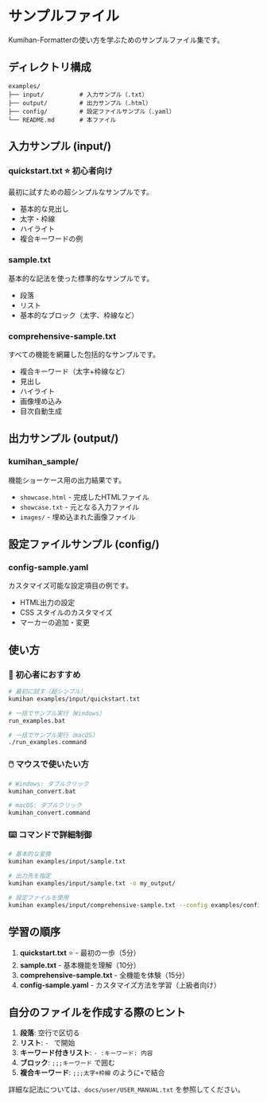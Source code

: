 # サンプルファイル

Kumihan-Formatterの使い方を学ぶためのサンプルファイル集です。

## ディレクトリ構成

```
examples/
├── input/          # 入力サンプル（.txt）
├── output/         # 出力サンプル（.html）
├── config/         # 設定ファイルサンプル（.yaml）
└── README.md       # 本ファイル
```

## 入力サンプル (input/)

### quickstart.txt ⭐ 初心者向け
最初に試すための超シンプルなサンプルです。

- 基本的な見出し
- 太字・枠線
- ハイライト
- 複合キーワードの例

### sample.txt
基本的な記法を使った標準的なサンプルです。

- 段落
- リスト
- 基本的なブロック（太字、枠線など）

### comprehensive-sample.txt
すべての機能を網羅した包括的なサンプルです。

- 複合キーワード（太字+枠線など）
- 見出し
- ハイライト
- 画像埋め込み
- 目次自動生成

## 出力サンプル (output/)

### kumihan_sample/
機能ショーケース用の出力結果です。

- `showcase.html` - 完成したHTMLファイル
- `showcase.txt` - 元となる入力ファイル
- `images/` - 埋め込まれた画像ファイル

## 設定ファイルサンプル (config/)

### config-sample.yaml
カスタマイズ可能な設定項目の例です。

- HTML出力の設定
- CSS スタイルのカスタマイズ
- マーカーの追加・変更

## 使い方

### 🎯 初心者におすすめ
```bash
# 最初に試す（超シンプル）
kumihan examples/input/quickstart.txt

# 一括でサンプル実行（Windows）
run_examples.bat

# 一括でサンプル実行（macOS）
./run_examples.command
```

### 🖱️ マウスで使いたい方
```bash
# Windows: ダブルクリック
kumihan_convert.bat

# macOS: ダブルクリック
kumihan_convert.command
```

### ⌨️ コマンドで詳細制御
```bash
# 基本的な変換
kumihan examples/input/sample.txt

# 出力先を指定
kumihan examples/input/sample.txt -o my_output/

# 設定ファイルを使用
kumihan examples/input/comprehensive-sample.txt --config examples/config/config-sample.yaml
```

## 学習の順序

1. **quickstart.txt** ⭐ - 最初の一歩（5分）
2. **sample.txt** - 基本機能を理解（10分）
3. **comprehensive-sample.txt** - 全機能を体験（15分）
4. **config-sample.yaml** - カスタマイズ方法を学習（上級者向け）

## 自分のファイルを作成する際のヒント

1. **段落**: 空行で区切る
2. **リスト**: `- ` で開始
3. **キーワード付きリスト**: `- :キーワード: 内容`
4. **ブロック**: `;;;キーワード` で囲む
5. **複合キーワード**: `;;;太字+枠線` のように`+`で結合

詳細な記法については、`docs/user/USER_MANUAL.txt` を参照してください。